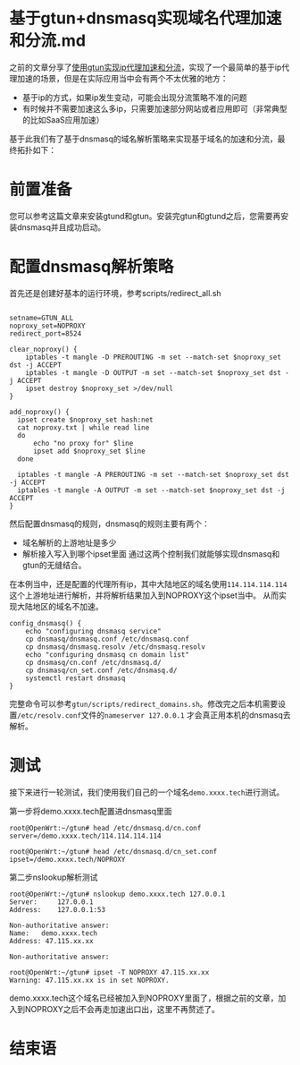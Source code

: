 # 基于gtun+dnsmasq实现域名代理加速和分流.md

之前的文章分享了[使用gtun实现ip代理加速和分流](最佳实践:基于gtun+ipset实现ip代理加速和分流.md)，实现了一个最简单的基于ip代理加速的场景，但是在实际应用当中会有两个不太优雅的地方：

- 基于ip的方式，如果ip发生变动，可能会出现分流策略不准的问题
- 有时候并不需要加速这么多ip，只需要加速部分网站或者应用即可（非常典型的比如SaaS应用加速）

基于此我们有了基于dnsmasq的域名解析策略来实现基于域名的加速和分流，最终拓扑如下：

# 前置准备
您可以参考这篇文章来安装gtund和gtun。安装完gtun和gtund之后，您需要再安装dnsmasq并且成功启动。

# 配置dnsmasq解析策略

首先还是创建好基本的运行环境，参考scripts/redirect_all.sh

```shell

setname=GTUN_ALL
noproxy_set=NOPROXY
redirect_port=8524

clear_noproxy() {
    iptables -t mangle -D PREROUTING -m set --match-set $noproxy_set dst -j ACCEPT
    iptables -t mangle -D OUTPUT -m set --match-set $noproxy_set dst -j ACCEPT
    ipset destroy $noproxy_set >/dev/null
}

add_noproxy() {
  ipset create $noproxy_set hash:net
  cat noproxy.txt | while read line
  do
      echo "no proxy for" $line
      ipset add $noproxy_set $line
  done

  iptables -t mangle -A PREROUTING -m set --match-set $noproxy_set dst -j ACCEPT
  iptables -t mangle -A OUTPUT -m set --match-set $noproxy_set dst -j ACCEPT
}

```

然后配置dnsmasq的规则，dnsmasq的规则主要有两个：
- 域名解析的上游地址是多少
- 解析接入写入到哪个ipset里面
通过这两个控制我们就能够实现dnsmasq和gtun的无缝结合。

在本例当中，还是配置的代理所有ip，其中大陆地区的域名使用`114.114.114.114`这个上游地址进行解析，并将解析结果加入到NOPROXY这个ipset当中。
从而实现大陆地区的域名不加速。

```shell
config_dnsmasq() {
    echo "configuring dnsmasq service"
    cp dnsmasq/dnsmasq.conf /etc/dnsmasq.conf
    cp dnsmasq/dnsmasq.resolv /etc/dnsmasq.resolv
    echo "configuring dnsmasq cn domain list"
    cp dnsmasq/cn.conf /etc/dnsmasq.d/
    cp dnsmasq/cn_set.conf /etc/dnsmasq.d/
    systemctl restart dnsmasq
}

```

完整命令可以参考`gtun/scripts/redirect_domains.sh`。修改完之后本机需要设置`/etc/resolv.conf`文件的`nameserver 127.0.0.1`
才会真正用本机的dnsmasq去解析。

# 测试
接下来进行一轮测试，我们使用我们自己的一个域名`demo.xxxx.tech`进行测试。

第一步将demo.xxxx.tech配置进dnsmasq里面

```shell
root@OpenWrt:~/gtun# head /etc/dnsmasq.d/cn.conf
server=/demo.xxxx.tech/114.114.114.114

root@OpenWrt:~/gtun# head /etc/dnsmasq.d/cn_set.conf
ipset=/demo.xxxx.tech/NOPROXY
```

第二步nslookup解析测试

```shell
root@OpenWrt:~/gtun# nslookup demo.xxxx.tech 127.0.0.1
Server:		127.0.0.1
Address:	127.0.0.1:53

Non-authoritative answer:
Name:	demo.xxxx.tech
Address: 47.115.xx.xx

Non-authoritative answer:

root@OpenWrt:~/gtun# ipset -T NOPROXY 47.115.xx.xx
Warning: 47.115.xx.xx is in set NOPROXY.
```

demo.xxxx.tech这个域名已经被加入到NOPROXY里面了，根据之前的文章，加入到NOPROXY之后不会再走加速出口出，这里不再赘述了。

# 结束语

